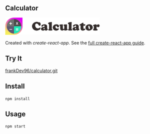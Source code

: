 ## Calculator

<img src="Logotype primary.png" width="60%" height="60%" />

Created with _create-react-app_. See the [full create-react-app guide](https://github.com/facebookincubator/create-react-app/blob/master/packages/react-scripts/template/README.md).

## Try It

[frankDev96/calculator.git](https://github.com/frankDev96/calculator.git)

## Install

`npm install`

## Usage

`npm start`
